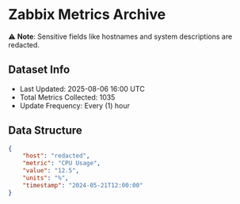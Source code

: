 # Zabbix Metrics Archive

⚠️ **Note**: Sensitive fields like hostnames and system descriptions are redacted.

## Dataset Info
- Last Updated: 2025-08-06 16:00 UTC
- Total Metrics Collected: 1035
- Update Frequency: Every (1) hour

## Data Structure
```json
{
    "host": "redacted",
    "metric": "CPU Usage",
    "value": "12.5",
    "units": "%",
    "timestamp": "2024-05-21T12:00:00"
}
```
